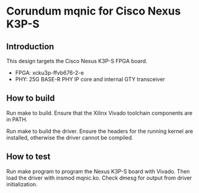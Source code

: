 # Corundum mqnic for Cisco Nexus K3P-S

## Introduction

This design targets the Cisco Nexus K3P-S FPGA board.

* FPGA: xcku3p-ffvb676-2-e
* PHY: 25G BASE-R PHY IP core and internal GTY transceiver

## How to build

Run make to build.  Ensure that the Xilinx Vivado toolchain components are in PATH.

Run make to build the driver.  Ensure the headers for the running kernel are installed, otherwise the driver cannot be compiled.

## How to test

Run make program to program the Nexus K3P-S board with Vivado.  Then load the driver with insmod mqnic.ko.  Check dmesg for output from driver initialization.
